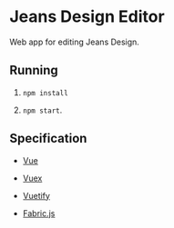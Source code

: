 # Jeans Design Editor
Web app for editing Jeans Design.

## Running

1. `npm install`

1. `npm start`.


## Specification

- [Vue](https://vuejs.org/)

- [Vuex](https://vuex.vuejs.org/)

- [Vuetify](https://github.com/vuetifyjs/vuetify)

- [Fabric.js](http://fabricjs.com/)

